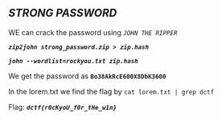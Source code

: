 ## ***STRONG PASSWORD***

WE can crack the password using *`JOHN THE RIPPER`*

***```zip2john strong_password.zip > zip.hash```***

***```john --wordlist=rockyou.txt zip.hash```***

We get the password as **``Bo38AkRcE600X8DbK3600``**

In the lorem.txt we find the flag by ``cat lorem.txt | grep dctf``

Flag: ***```dctf{r0cKyoU_f0r_tHe_w1n}```***
